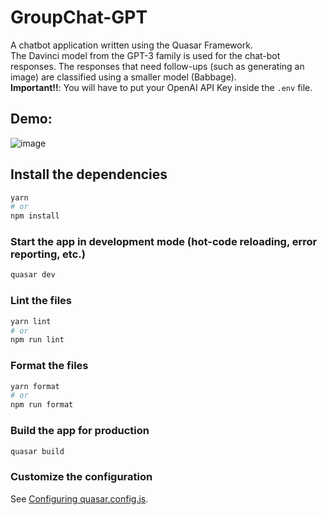# GroupChat-GPT

A chatbot application written using the Quasar Framework.  
The Davinci model from the GPT-3 family is used for the chat-bot responses. The responses that need follow-ups (such as
generating an image) are classified using a smaller model (Babbage).  
**Important!!**: You will have to put your OpenAI API Key inside the `.env` file.

## Demo:

![image](https://user-images.githubusercontent.com/14914491/209040878-71c79db3-f4c1-4fa8-97d5-f13e9d334c7d.png)

## Install the dependencies

```bash
yarn
# or
npm install
```

### Start the app in development mode (hot-code reloading, error reporting, etc.)

```bash
quasar dev
```

### Lint the files

```bash
yarn lint
# or
npm run lint
```

### Format the files

```bash
yarn format
# or
npm run format
```

### Build the app for production

```bash
quasar build
```

### Customize the configuration

See [Configuring quasar.config.js](https://v2.quasar.dev/quasar-cli-vite/quasar-config-js).
